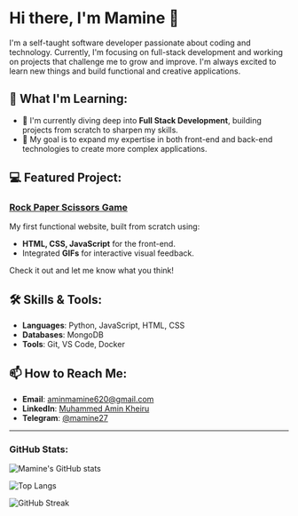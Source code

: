 # Hi there, I'm Mamine 👋

I'm a self-taught software developer passionate about coding and technology. Currently, I'm focusing on full-stack development and working on projects that challenge me to grow and improve. I'm always excited to learn new things and build functional and creative applications.

## 🚀 What I'm Learning:
- 🌱 I'm currently diving deep into **Full Stack Development**, building projects from scratch to sharpen my skills.
- 🎯 My goal is to expand my expertise in both front-end and back-end technologies to create more complex applications.

## 💻 Featured Project:
### [Rock Paper Scissors Game](https://github.com/mamine27/rock-paper-scissors)
My first functional website, built from scratch using:
- **HTML, CSS, JavaScript** for the front-end.
- Integrated **GIFs** for interactive visual feedback.
  
Check it out and let me know what you think!

## 🛠️ Skills & Tools:
- **Languages**: Python, JavaScript, HTML, CSS
- **Databases**: MongoDB
- **Tools**: Git, VS Code, Docker

## 📫 How to Reach Me:
- **Email**: aminmamine620@gmail.com
- **LinkedIn**: [Muhammed Amin Kheiru](https://linkedin.com/in/muhammedaminkheiru)
- **Telegram**: [@mamine27](https://t.me/mamine27)

---

### GitHub Stats:
![Mamine's GitHub stats](https://github-readme-stats.vercel.app/api?username=mamine27&show_icons=true&theme=radical)

![Top Langs](https://github-readme-stats.vercel.app/api/top-langs/?username=mamine27&layout=compact&theme=radical)

![GitHub Streak](https://streak-stats.demolab.com/?user=mamine27&theme=radical)
